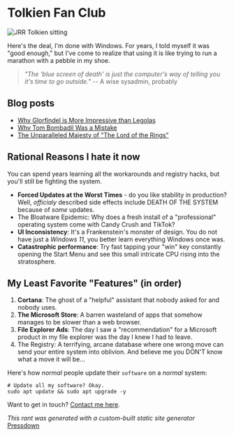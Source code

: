 # Tolkien Fan Club

![JRR Tolkien sitting](/images/tolkien.png)

Here's the deal, I'm done with Windows. For years, I told myself it was "good enough," but I've come to realize that using it is like trying to run a marathon with a pebble in my shoe.

> _"The 'blue screen of death' is just the computer's way of telling you it's time to go outside."_ 
> -- A wise sysadmin, probably

## Blog posts

- [Why Glorfindel is More Impressive than Legolas](/blog/glorfindel)
- [Why Tom Bombadil Was a Mistake](/blog/tom)
- [The Unparalleled Majesty of "The Lord of the Rings"](/blog/majesty)

## Rational Reasons I hate it now

You can spend years learning all the workarounds and registry hacks,
but you'll still be fighting the system. 

- **Forced Updates at the Worst Times** - do you like stability in production? Well, _officialy_ described side effects include DEATH OF THE SYSTEM because of _some_ updates. 
- The Bloatware Epidemic: Why does a fresh install of a "professional" operating system come with Candy Crush and TikTok? 
- **UI Inconsistency**: It's a Frankenstein's monster of design. You do not have just a _Windows 11_, you better learn everything Windows once was.
- **Catastrophic performance**: Try fast tapping your "win" key constantly opening the Start Menu and see this small intricate CPU rising into the stratosphere.


## My Least Favorite "Features" (in order)

1. **Cortana**: The ghost of a "helpful" assistant that nobody asked for and nobody uses.
2. **The Microsoft Store**: A barren wasteland of apps that somehow manages to be slower than a web browser.
3. **File Explorer Ads**: The day I saw a "recommendation" for a Microsoft product in my file explorer was the day I knew I had to leave.
4. The Registry: A terrifying, arcane database where one wrong move can send your entire system into oblivion. And believe me you DON'T know what a move it will be...

Here's how _normal_ people update their `software` on a _normal_ system:

```
# Update all my software? Okay.
sudo apt update && sudo apt upgrade -y
```

Want to get in touch? [Contact me here](/contact).

_This rant was generated with a custom-built static site generator_ [Pressdown](https://github.com/greetingromansoldier/Pressdown)
